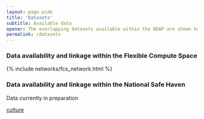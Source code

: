```yaml
---
layout: page_wide
title: 'Datasets'
subtitle: Available data
opener: The overlapping datasets available within the ODAP are shown here
permalink: /datasets 
---
```


<h3>Data availability and linkage within the Flexible Compute Space</h3>

{% include networks/fcs_network.html %}

<h3>Data availability and linkage within the National Safe Haven</h3>
<p>Data currently in preparation</p>

<div><a href="documents/culture.docx" >culture</a></div>
